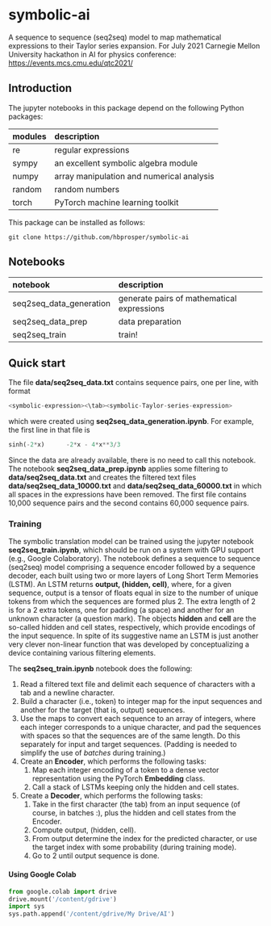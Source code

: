 # symbolic-ai
A sequence to sequence (seq2seq) model to map mathematical expressions to their Taylor series expansion. For July 2021 Carnegie Mellon University hackathon in AI for physics conference: https://events.mcs.cmu.edu/qtc2021/

## Introduction
The jupyter notebooks in this package depend on the following Python packages:

| __modules__   | __description__     |
| :---          | :---        |
| re            | regular expressions |
| sympy         | an excellent symbolic algebra module |
| numpy         | array manipulation and numerical analysis      |
| random        | random numbers |
| torch         | PyTorch machine learning toolkit |

This package can be installed as follows:
```
git clone https://github.com/hbprosper/symbolic-ai
```

## Notebooks

| __notebook__ | __description__ |
| :---         | :--- |
| seq2seq_data_generation | generate pairs of mathematical expressions |
| seq2seq_data_prep | data preparation  |
| seq2seq_train | train! |

## Quick start
The file __data/seq2seq_data.txt__ contains sequence pairs, one per line, with format

```python
<symbolic-expression><\tab><symbolic-Taylor-series-expression>
```

which were created using __seq2seq_data_generation.ipynb__. For example, the first line in that file is
```python
sinh(-2*x)      -2*x - 4*x**3/3
```  
Since the data are already available, there is no need to call this notebook. The notebook __seq2seq_data_prep.ipynb__ applies some filtering to __data/seq2seq_data.txt__ and creates the filtered text files __data/seq2seq_data_10000.txt__ and __data/seq2seq_data_60000.txt__ in which all spaces in the expressions have been removed. The first file contains 10,000 sequence pairs and the second contains 60,000 sequence pairs.

### Training
The symbolic translation model can be trained using the jupyter notebook __seq2seq_train.ipynb__, which should be run on a system with GPU support (e.g., Google Colaboratory). The notebook defines a sequence to sequence (seq2seq) model comprising a sequence encoder followed by a sequence decoder, each built using two or more layers of Long Short Term Memories (LSTM). An LSTM returns __output, (hidden, cell)__, where, for a given sequence, output is a tensor of floats equal in size to the number of unique tokens from which the sequences are formed plus 2. The extra length of 2 is for a 2 extra tokens, one for padding (a space) and another for an unknown character (a question mark). The objects __hidden__ and __cell__ are the so-called hidden and cell states, respectively, which provide encodings of the input sequence. In spite of its suggestive name an LSTM is just another very clever non-linear function that was developed by conceptualizing a device containing various filtering elements.

The __seq2seq_train.ipynb__ notebook does the following:

  1. Read a filtered text file and delimit each sequence of characters with a tab and a newline character.
  2. Build a character (i.e., token) to integer map for the input sequences and another for the target (that is, output) sequences.
  3. Use the maps to convert each sequence to an array of integers, where each integer corresponds to a unique character, and pad the sequences with spaces so that the sequences are of the same length. Do this separately for input and target sequences. (Padding is needed to simplify the use of *batches* during training.)
  4. Create an __Encoder__, which performs the following tasks:
     1. Map each integer encoding of a token to a dense vector representation using the PyTorch __Embedding__ class.
     2. Call a stack of LSTMs keeping only the hidden and cell states.
  5. Create a __Decoder__, which performs the following tasks:
     1. Take in the first character (the tab) from an input sequence (of course, in batches :), plus the hidden and cell states from the Encoder.
     2. Compute output, (hidden, cell).
     3. From output determine the index for the predicted character, or use the target index with some probability (during training mode).
     4. Go to 2 until output sequence is done.   

#### Using Google Colab
```python
from google.colab import drive 
drive.mount('/content/gdrive')
import sys
sys.path.append('/content/gdrive/My Drive/AI')
```
